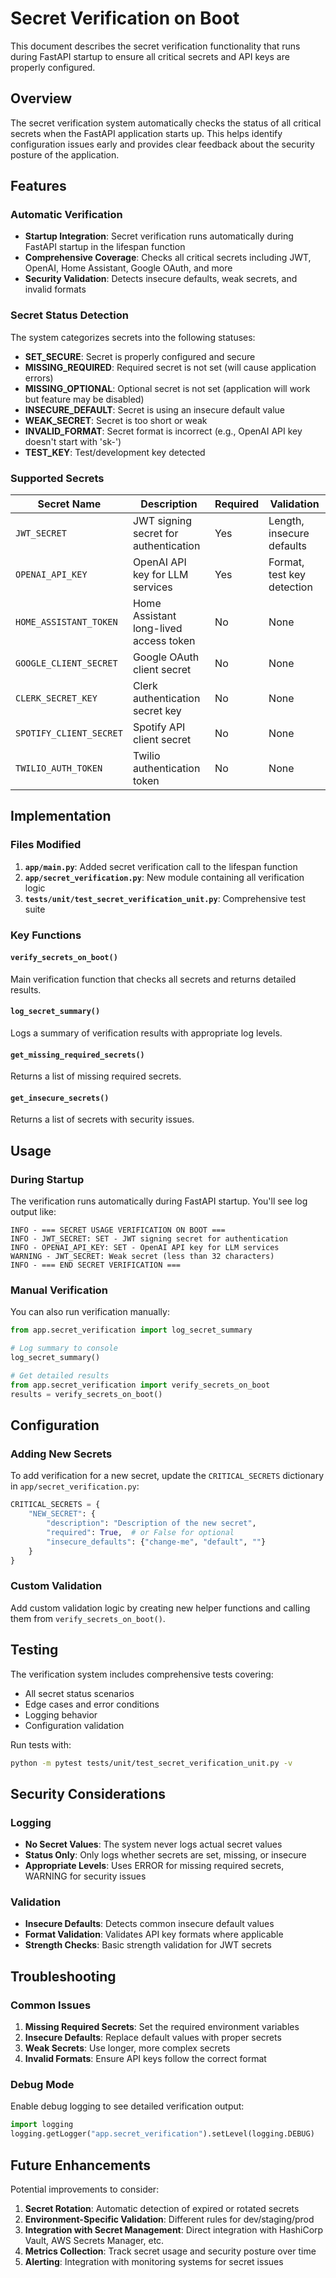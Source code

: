 # Secret Verification on Boot

This document describes the secret verification functionality that runs during FastAPI startup to ensure all critical secrets and API keys are properly configured.

## Overview

The secret verification system automatically checks the status of all critical secrets when the FastAPI application starts up. This helps identify configuration issues early and provides clear feedback about the security posture of the application.

## Features

### Automatic Verification
- **Startup Integration**: Secret verification runs automatically during FastAPI startup in the lifespan function
- **Comprehensive Coverage**: Checks all critical secrets including JWT, OpenAI, Home Assistant, Google OAuth, and more
- **Security Validation**: Detects insecure defaults, weak secrets, and invalid formats

### Secret Status Detection
The system categorizes secrets into the following statuses:

- **SET_SECURE**: Secret is properly configured and secure
- **MISSING_REQUIRED**: Required secret is not set (will cause application errors)
- **MISSING_OPTIONAL**: Optional secret is not set (application will work but feature may be disabled)
- **INSECURE_DEFAULT**: Secret is using an insecure default value
- **WEAK_SECRET**: Secret is too short or weak
- **INVALID_FORMAT**: Secret format is incorrect (e.g., OpenAI API key doesn't start with 'sk-')
- **TEST_KEY**: Test/development key detected

### Supported Secrets

| Secret Name | Description | Required | Validation |
|-------------|-------------|----------|------------|
| `JWT_SECRET` | JWT signing secret for authentication | Yes | Length, insecure defaults |
| `OPENAI_API_KEY` | OpenAI API key for LLM services | Yes | Format, test key detection |
| `HOME_ASSISTANT_TOKEN` | Home Assistant long-lived access token | No | None |
| `GOOGLE_CLIENT_SECRET` | Google OAuth client secret | No | None |
| `CLERK_SECRET_KEY` | Clerk authentication secret key | No | None |
| `SPOTIFY_CLIENT_SECRET` | Spotify API client secret | No | None |
| `TWILIO_AUTH_TOKEN` | Twilio authentication token | No | None |

## Implementation

### Files Modified

1. **`app/main.py`**: Added secret verification call to the lifespan function
2. **`app/secret_verification.py`**: New module containing all verification logic
3. **`tests/unit/test_secret_verification_unit.py`**: Comprehensive test suite

### Key Functions

#### `verify_secrets_on_boot()`
Main verification function that checks all secrets and returns detailed results.

#### `log_secret_summary()`
Logs a summary of verification results with appropriate log levels.

#### `get_missing_required_secrets()`
Returns a list of missing required secrets.

#### `get_insecure_secrets()`
Returns a list of secrets with security issues.

## Usage

### During Startup
The verification runs automatically during FastAPI startup. You'll see log output like:

```
INFO - === SECRET USAGE VERIFICATION ON BOOT ===
INFO - JWT_SECRET: SET - JWT signing secret for authentication
INFO - OPENAI_API_KEY: SET - OpenAI API key for LLM services
WARNING - JWT_SECRET: Weak secret (less than 32 characters)
INFO - === END SECRET VERIFICATION ===
```

### Manual Verification
You can also run verification manually:

```python
from app.secret_verification import log_secret_summary

# Log summary to console
log_secret_summary()

# Get detailed results
from app.secret_verification import verify_secrets_on_boot
results = verify_secrets_on_boot()
```

## Configuration

### Adding New Secrets
To add verification for a new secret, update the `CRITICAL_SECRETS` dictionary in `app/secret_verification.py`:

```python
CRITICAL_SECRETS = {
    "NEW_SECRET": {
        "description": "Description of the new secret",
        "required": True,  # or False for optional
        "insecure_defaults": {"change-me", "default", ""}
    }
}
```

### Custom Validation
Add custom validation logic by creating new helper functions and calling them from `verify_secrets_on_boot()`.

## Testing

The verification system includes comprehensive tests covering:

- All secret status scenarios
- Edge cases and error conditions
- Logging behavior
- Configuration validation

Run tests with:
```bash
python -m pytest tests/unit/test_secret_verification_unit.py -v
```

## Security Considerations

### Logging
- **No Secret Values**: The system never logs actual secret values
- **Status Only**: Only logs whether secrets are set, missing, or insecure
- **Appropriate Levels**: Uses ERROR for missing required secrets, WARNING for security issues

### Validation
- **Insecure Defaults**: Detects common insecure default values
- **Format Validation**: Validates API key formats where applicable
- **Strength Checks**: Basic strength validation for JWT secrets

## Troubleshooting

### Common Issues

1. **Missing Required Secrets**: Set the required environment variables
2. **Insecure Defaults**: Replace default values with proper secrets
3. **Weak Secrets**: Use longer, more complex secrets
4. **Invalid Formats**: Ensure API keys follow the correct format

### Debug Mode
Enable debug logging to see detailed verification output:

```python
import logging
logging.getLogger("app.secret_verification").setLevel(logging.DEBUG)
```

## Future Enhancements

Potential improvements to consider:

1. **Secret Rotation**: Automatic detection of expired or rotated secrets
2. **Environment-Specific Validation**: Different rules for dev/staging/prod
3. **Integration with Secret Management**: Direct integration with HashiCorp Vault, AWS Secrets Manager, etc.
4. **Metrics Collection**: Track secret usage and security posture over time
5. **Alerting**: Integration with monitoring systems for secret issues

